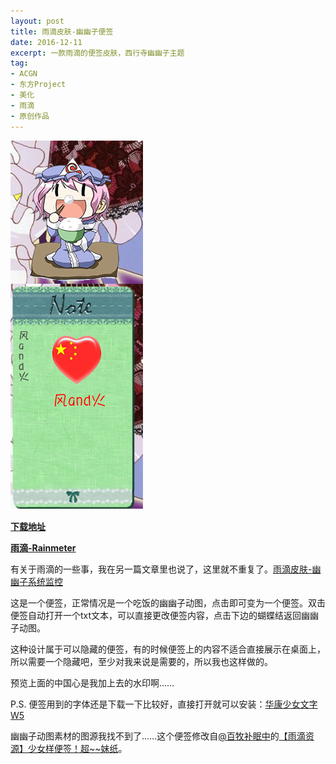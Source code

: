 ```yaml
---
layout: post
title: 雨滴皮肤-幽幽子便签
date: 2016-12-11
excerpt: 一款雨滴的便签皮肤，西行寺幽幽子主题
tag: 
- ACGN
- 东方Project
- 美化
- 雨滴
- 原创作品
---
```


![0005](../img/0005.png)

[**下载地址**](../file/0003.zip)

[**雨滴-Rainmeter**](https://www.rainmeter.net/)

有关于雨滴的一些事，我在另一篇文章里也说了，这里就不重复了。[雨滴皮肤-幽幽子系统监控](http://windfire007.com/RainmeterDisk/)

这是一个便签，正常情况是一个吃饭的幽幽子动图，点击即可变为一个便签。双击便签自动打开一个txt文本，可以直接更改便签内容，点击下边的蝴蝶结返回幽幽子动图。

这种设计属于可以隐藏的便签，有的时候便签上的内容不适合直接展示在桌面上，所以需要一个隐藏吧，至少对我来说是需要的，所以我也这样做的。

预览上面的中国心是我加上去的水印啊……

P.S. 便签用到的字体还是下载一下比较好，直接打开就可以安装：[华康少女文字W5](../file/0000.zip)

幽幽子动图素材的图源我找不到了……这个便签修改自[@百牧补眠中](http://tieba.baidu.com/home/main?un=%E7%99%BE%E7%89%A7%E8%A1%A5%E7%9C%A0%E4%B8%AD)的[【雨滴资源】少女样便签！超~~妹纸](http://tieba.baidu.com/p/2063086338)。
